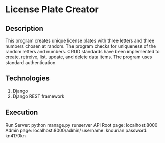 # License Plate Creator

## Description
This program creates unique license plates with three letters and three numbers chosen at random. The program checks for uniqueness of the random letters and numbers. CRUD standards have been implemented to create, retreive, list, update, and delete data items. The program uses standard authentication.

## Technologies
1. Django
2. Django REST framework

## Execution
Run Server: python manage.py runserver
API Root page: localhost:8000
Admin page: localhost:8000/admin/ 
username: knourian
password: kn4170kn





